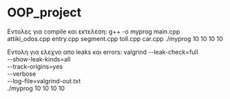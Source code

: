 # OOP_project

Εντολες για compile και εκτελεση:
g++ -o myprog main.cpp attiki_odos.cpp entry.cpp segment.cpp toll.cpp car.cpp
./myprog 10 10 10 10

Εντολη για ελεχνο απο leaks και errors:
valgrind --leak-check=full \
         --show-leak-kinds=all \
         --track-origins=yes \
         --verbose \
         --log-file=valgrind-out.txt \
         ./myprog 10 10 10 10